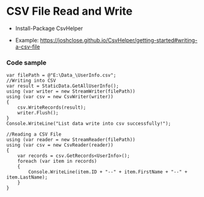 ﻿# CSV File Read and Write

* Install-Package CsvHelper

* Example: https://joshclose.github.io/CsvHelper/getting-started#writing-a-csv-file


### Code sample
```CSharp
var filePath = @"E:\Data_\UserInfo.csv";
//Writing into CSV
var result = StaticData.GetAllUserInfo();
using (var writer = new StreamWriter(filePath))
using (var csv = new CsvWriter(writer))
{
    csv.WriteRecords(result);
    writer.Flush();
}
Console.WriteLine("List data write into csv successfully!");

//Reading a CSV File
using (var reader = new StreamReader(filePath))
using (var csv = new CsvReader(reader))
{
    var records = csv.GetRecords<UserInfo>();
    foreach (var item in records)
    {
        Console.WriteLine(item.ID + "--" + item.FirstName + "--" + item.LastName);
    }
}
```

